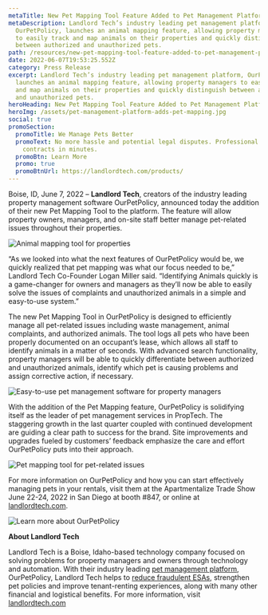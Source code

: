 ```yaml
---
metaTitle: New Pet Mapping Tool Feature Added to Pet Management Platform OurPetPolicy
metaDescription: Landlord Tech’s industry leading pet management platform,
  OurPetPolicy, launches an animal mapping feature, allowing property managers
  to easily track and map animals on their properties and quickly distinguish
  between authorized and unauthorized pets.
path: /resources/new-pet-mapping-tool-feature-added-to-pet-management-platform-ourpetpolicy
date: 2022-06-07T19:53:25.552Z
category: Press Release
excerpt: Landlord Tech’s industry leading pet management platform, OurPetPolicy,
  launches an animal mapping feature, allowing property managers to easily track
  and map animals on their properties and quickly distinguish between authorized
  and unauthorized pets.
heroHeading: New Pet Mapping Tool Feature Added to Pet Management Platform OurPetPolicy
heroImg: /assets/pet-management-platform-adds-pet-mapping.jpg
social: true
promoSection:
  promoTitle: We Manage Pets Better
  promoText: No more hassle and potential legal disputes. Professional pet policy
    contracts in minutes.
  promoBtn: Learn More
  promo: true
  promoBtnUrl: https://landlordtech.com/products/
---
```

Boise, ID, June 7, 2022 – **Landlord Tech**, creators of the industry leading property management software OurPetPolicy, announced today the addition of their new Pet Mapping Tool to the platform. The feature will allow property owners, managers, and on-site staff better manage pet-related issues throughout their properties.

![Animal mapping tool for properties](/assets/pet_mapping_feature_for_property_managers.png)

“As we looked into what the next features of OurPetPolicy would be, we quickly realized that pet mapping was what our focus needed to be,” Landlord Tech Co-Founder Logan Miller said. “Identifying Animals quickly is a game-changer for owners and managers as they’ll now be able to easily solve the issues of complaints and unauthorized animals in a simple and easy-to-use system.”

The new Pet Mapping Tool in OurPetPolicy is designed to efficiently manage all pet-related issues including waste management, animal complaints, and authorized animals. The tool logs all pets who have been properly documented on an occupant’s lease, which allows all staff to identify animals in a matter of seconds. With advanced search functionality, property managers will be able to quickly differentiate between authorized and unauthorized animals, identify which pet is causing problems and assign corrective action, if necessary.

![Easy-to-use pet management software for property managers](/assets/identify-unauthorized-animals-in-your-rentals.jpg)

With the addition of the Pet Mapping feature, OurPetPolicy is solidifying itself as the leader of pet management services in PropTech. The staggering growth in the last quarter coupled with continued development are guiding a clear path to success for the brand. Site improvements and upgrades fueled by customers’ feedback emphasize the care and effort OurPetPolicy puts into their approach.

![Pet mapping tool for pet-related issues](/assets/pet-mapping-tool.jpg)

For more information on OurPetPolicy and how you can start effectively managing pets in your rentals, visit them at the Apartmentalize Trade Show June 22-24, 2022 in San Diego at booth #847, or online at [landlordtech.com](https://landlordtech.com/). 

![Learn more about OurPetPolicy](/assets/pet_mapping_tool_for_property_management_platform.png)

**About Landlord Tech**

Landlord Tech is a Boise, Idaho-based technology company focused on solving problems for property managers and owners through technology and automation. With their industry leading [pet management platform](https://landlordtech.com/resources/pet-management-platforms-are-worth-the-investment-here-is-why), OurPetPolicy, Landlord Tech helps to [reduce fraudulent ESAs](https://landlordtech.com/resources/the-opportunity-cost-of-not-verifying-tenant-esa-etters), strengthen pet policies and improve tenant-renting experiences, along with many other financial and logistical benefits. For more information, visit [landlordtech.com](https://landlordtech.com/)